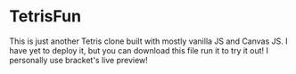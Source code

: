 # TetrisFun

This is just another Tetris clone built with mostly vanilla JS and Canvas JS.  I have yet to deploy it, but you can download this file run it to try it out!  I personally use bracket's live preview!
